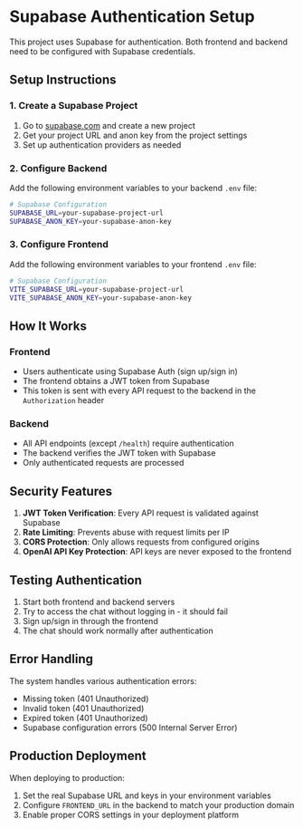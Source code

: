 # Supabase Authentication Setup

This project uses Supabase for authentication. Both frontend and backend need to be configured with Supabase credentials.

## Setup Instructions

### 1. Create a Supabase Project

1. Go to [supabase.com](https://supabase.com) and create a new project
2. Get your project URL and anon key from the project settings
3. Set up authentication providers as needed

### 2. Configure Backend

Add the following environment variables to your backend `.env` file:

```bash
# Supabase Configuration
SUPABASE_URL=your-supabase-project-url
SUPABASE_ANON_KEY=your-supabase-anon-key
```

### 3. Configure Frontend

Add the following environment variables to your frontend `.env` file:

```bash
# Supabase Configuration
VITE_SUPABASE_URL=your-supabase-project-url
VITE_SUPABASE_ANON_KEY=your-supabase-anon-key
```

## How It Works

### Frontend
- Users authenticate using Supabase Auth (sign up/sign in)
- The frontend obtains a JWT token from Supabase
- This token is sent with every API request to the backend in the `Authorization` header

### Backend
- All API endpoints (except `/health`) require authentication
- The backend verifies the JWT token with Supabase
- Only authenticated requests are processed

## Security Features

1. **JWT Token Verification**: Every API request is validated against Supabase
2. **Rate Limiting**: Prevents abuse with request limits per IP
3. **CORS Protection**: Only allows requests from configured origins
4. **OpenAI API Key Protection**: API keys are never exposed to the frontend

## Testing Authentication

1. Start both frontend and backend servers
2. Try to access the chat without logging in - it should fail
3. Sign up/sign in through the frontend
4. The chat should work normally after authentication

## Error Handling

The system handles various authentication errors:
- Missing token (401 Unauthorized)
- Invalid token (401 Unauthorized)
- Expired token (401 Unauthorized)
- Supabase configuration errors (500 Internal Server Error)

## Production Deployment

When deploying to production:
1. Set the real Supabase URL and keys in your environment variables
2. Configure `FRONTEND_URL` in the backend to match your production domain
3. Enable proper CORS settings in your deployment platform
